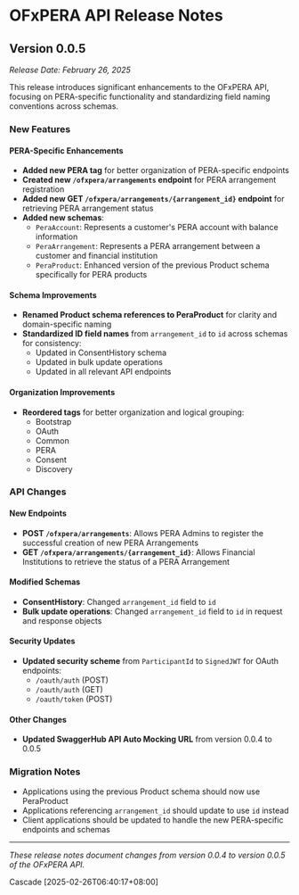 # OFxPERA API Release Notes

## Version 0.0.5

*Release Date: February 26, 2025*

This release introduces significant enhancements to the OFxPERA API, focusing on PERA-specific functionality and standardizing field naming conventions across schemas.

### New Features

#### PERA-Specific Enhancements
- **Added new PERA tag** for better organization of PERA-specific endpoints
- **Created new `/ofxpera/arrangements` endpoint** for PERA arrangement registration
- **Added new GET `/ofxpera/arrangements/{arrangement_id}` endpoint** for retrieving PERA arrangement status
- **Added new schemas**:
  - `PeraAccount`: Represents a customer's PERA account with balance information
  - `PeraArrangement`: Represents a PERA arrangement between a customer and financial institution
  - `PeraProduct`: Enhanced version of the previous Product schema specifically for PERA products

#### Schema Improvements
- **Renamed Product schema references to PeraProduct** for clarity and domain-specific naming
- **Standardized ID field names** from `arrangement_id` to `id` across schemas for consistency:
  - Updated in ConsentHistory schema
  - Updated in bulk update operations
  - Updated in all relevant API endpoints

#### Organization Improvements
- **Reordered tags** for better organization and logical grouping:
  - Bootstrap
  - OAuth
  - Common
  - PERA
  - Consent
  - Discovery

### API Changes

#### New Endpoints
- **POST `/ofxpera/arrangements`**: Allows PERA Admins to register the successful creation of new PERA Arrangements
- **GET `/ofxpera/arrangements/{arrangement_id}`**: Allows Financial Institutions to retrieve the status of a PERA Arrangement

#### Modified Schemas
- **ConsentHistory**: Changed `arrangement_id` field to `id`
- **Bulk update operations**: Changed `arrangement_id` field to `id` in request and response objects

#### Security Updates
- **Updated security scheme** from `ParticipantId` to `SignedJWT` for OAuth endpoints:
  - `/oauth/auth` (POST)
  - `/oauth/auth` (GET)
  - `/oauth/token` (POST)

#### Other Changes
- **Updated SwaggerHub API Auto Mocking URL** from version 0.0.4 to 0.0.5

### Migration Notes
- Applications using the previous Product schema should now use PeraProduct
- Applications referencing `arrangement_id` should update to use `id` instead
- Client applications should be updated to handle the new PERA-specific endpoints and schemas

---

*These release notes document changes from version 0.0.4 to version 0.0.5 of the OFxPERA API.*

Cascade [2025-02-26T06:40:17+08:00]
